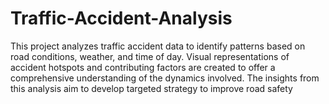 # Traffic-Accident-Analysis
This project analyzes traffic accident data to identify patterns based on road conditions, weather, and time of day. Visual representations of accident hotspots and contributing factors are created to offer a comprehensive understanding of the dynamics involved. The insights from this analysis aim to develop targeted strategy to improve road safety
